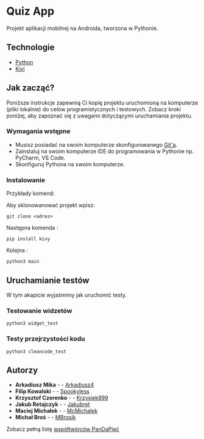# Quiz App

Projekt aplikacji mobilnej na Androida, tworzona w Pythonie. 

## Technologie
* [Python](https://www.python.org/)
* [Kivi](https://kivy.org/)

## Jak zacząć?

Poniższe instrukcje zapewnią Ci kopię projektu uruchomioną na komputerze (pliki lokalnie) do celów programistycznych i testowych. Zobacz kroki poniżej, aby zapoznać się z uwagami dotyczącymi uruchamiania projektu.

### Wymagania wstępne

* Musisz posiadać na swoim komputerze skonfigurowanego [Git'a](https://git-scm.com/). 
* Zainstaluj na swoim komputerze IDE do programowania w Pythonie np. PyCharm, VS Code. 
* Skonfiguruj Pythona na swoim komputerze.

### Instalowanie

Przykłady komend:

Aby sklonowanować projekt wpisz:

```
git clone <adres>
```

Następna komenda :

```
pip install kivy
```
Kolejna :
```
python3 main
```

## Uruchamianie testów

W tym akapicie wyjaśmimy jak uruchomić testy.

### Testowanie widzetów

```
python3 widget_test
```

### Testy przejrzystości kodu

```
python3 cleancode_test
```
## Autorzy

* **Arkadiusz Mika** - - [Arkadiusz4](https://github.com/Arkadiusz4)
* **Filip Kowalski** - - [Spookyless](https://github.com/Spookyless)
* **Krzysztof Czerenko** - - [Krzysiek899](https://github.com/Krzysiek899)
* **Jakub Retajczyk** - - [Jakubret](https://github.com/jakubret)
* **Maciej Michałek** - - [McMichalek](https://github.com/McMichalek)
* **Michał Broś** - - [MBrosik](https://github.com/MBrosik)

Zobacz pełną listę [współtwórców PanDaPięć](https://github.com/orgs/AGH-Narzedzia-Informatyczne-2022-2023/teams/pandapiec/members)